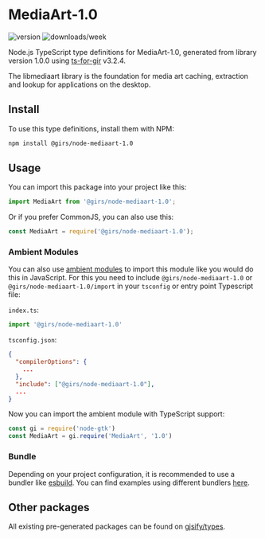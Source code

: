 
# MediaArt-1.0

![version](https://img.shields.io/npm/v/@girs/node-mediaart-1.0)
![downloads/week](https://img.shields.io/npm/dw/@girs/node-mediaart-1.0)


Node.js TypeScript type definitions for MediaArt-1.0, generated from library version 1.0.0 using [ts-for-gir](https://github.com/gjsify/ts-for-gir) v3.2.4.

The libmediaart library is the foundation for media art caching, extraction and lookup for applications on the desktop.

## Install

To use this type definitions, install them with NPM:
```bash
npm install @girs/node-mediaart-1.0
```

## Usage

You can import this package into your project like this:
```ts
import MediaArt from '@girs/node-mediaart-1.0';
```

Or if you prefer CommonJS, you can also use this:
```ts
const MediaArt = require('@girs/node-mediaart-1.0');
```

### Ambient Modules

You can also use [ambient modules](https://github.com/gjsify/ts-for-gir/tree/main/packages/cli#ambient-modules) to import this module like you would do this in JavaScript.
For this you need to include `@girs/node-mediaart-1.0` or `@girs/node-mediaart-1.0/import` in your `tsconfig` or entry point Typescript file:

`index.ts`:
```ts
import '@girs/node-mediaart-1.0'
```

`tsconfig.json`:
```json
{
  "compilerOptions": {
    ...
  },
  "include": ["@girs/node-mediaart-1.0"],
  ...
}
```

Now you can import the ambient module with TypeScript support: 

```ts
const gi = require('node-gtk')
const MediaArt = gi.require('MediaArt', '1.0')
```


### Bundle

Depending on your project configuration, it is recommended to use a bundler like [esbuild](https://esbuild.github.io/). You can find examples using different bundlers [here](https://github.com/gjsify/ts-for-gir/tree/main/examples).

## Other packages

All existing pre-generated packages can be found on [gjsify/types](https://github.com/gjsify/types).

